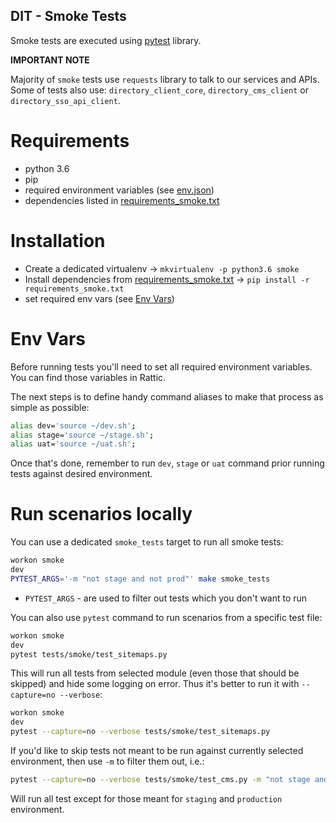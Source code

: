 DIT - Smoke Tests
----------------------------------

Smoke tests are executed using [pytest](https://pypi.org/project/pytest/) library.


**IMPORTANT NOTE**

Majority of `smoke` tests use `requests` library to talk to our services and APIs.  
Some of tests also use: `directory_client_core`, `directory_cms_client` or `directory_sso_api_client`.  


# Requirements

* python 3.6
* pip
* required environment variables (see [env.json](../../env_vars/env.json))
* dependencies listed in [requirements_smoke.txt](../../requirements_smoke.txt)


# Installation

* Create a dedicated virtualenv → `mkvirtualenv -p python3.6 smoke`
* Install dependencies from [requirements_smoke.txt](../../requirements_smoke.txt) → `pip install -r requirements_smoke.txt`
* set required env vars (see [Env Vars](#env-vars))


# Env Vars

Before running tests you'll need to set all required environment variables.  
You can find those variables in Rattic.  

The next steps is to define handy command aliases to make that process as simple as possible:

```bash
alias dev='source ~/dev.sh';
alias stage='source ~/stage.sh';
alias uat='source ~/uat.sh';
```

Once that's done, remember to run `dev`, `stage` or `uat` command prior running tests
against desired environment.


# Run scenarios locally

You can use a dedicated `smoke_tests` target to run all smoke tests:
```bash
workon smoke
dev
PYTEST_ARGS='-m "not stage and not prod"' make smoke_tests
```

* `PYTEST_ARGS` - are used to filter out tests which you don't want to run


You can also use `pytest` command to run scenarios from a specific test file:
```bash
workon smoke
dev
pytest tests/smoke/test_sitemaps.py
```

This will run all tests from selected module (even those that should be skipped) and
hide some logging on error.
Thus it's better to run it with `--capture=no --verbose`:

```bash
workon smoke
dev
pytest --capture=no --verbose tests/smoke/test_sitemaps.py
```

If you'd like to skip tests not meant to be run against currently selected environment,
then use `-m` to filter them out, i.e.:
```bash
pytest --capture=no --verbose tests/smoke/test_cms.py -m "not stage and not prod"
```
Will run all test except for those meant for `staging` and `production` environment.
